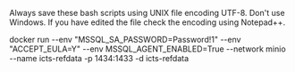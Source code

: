 Always save these bash scripts using UNIX file encoding UTF-8. Don't use Windows. If you have edited the file check the encoding using Notepad++.

docker run --env "MSSQL_SA_PASSWORD=Password!1" --env "ACCEPT_EULA=Y" --env MSSQL_AGENT_ENABLED=True --network minio --name icts-refdata -p 1434:1433 -d icts-refdata

